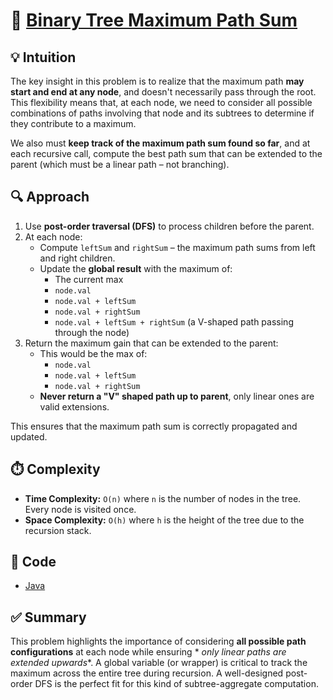 # 🧠 [Binary Tree Maximum Path Sum](https://leetcode.com/problems/binary-tree-maximum-path-sum/description/)

## 💡 Intuition

The key insight in this problem is to realize that the maximum path **may start and end at any node**, and doesn't
necessarily pass through the root. This flexibility means that, at each node, we need to consider all possible
combinations of paths involving that node and its subtrees to determine if they contribute to a maximum.

We also must **keep track of the maximum path sum found so far**, and at each recursive call, compute the best path sum
that can be extended to the parent (which must be a linear path – not branching).

## 🔍 Approach

1. Use **post-order traversal (DFS)** to process children before the parent.
2. At each node:
    - Compute `leftSum` and `rightSum` – the maximum path sums from left and right children.
    - Update the **global result** with the maximum of:
        - The current max
        - `node.val`
        - `node.val + leftSum`
        - `node.val + rightSum`
        - `node.val + leftSum + rightSum` (a V-shaped path passing through the node)
3. Return the maximum gain that can be extended to the parent:
    - This would be the max of:
        - `node.val`
        - `node.val + leftSum`
        - `node.val + rightSum`
    - **Never return a "V" shaped path up to parent**, only linear ones are valid extensions.

This ensures that the maximum path sum is correctly propagated and updated.

## ⏱️ Complexity

- **Time Complexity:** `O(n)` where `n` is the number of nodes in the tree. Every node is visited once.
- **Space Complexity:** `O(h)` where `h` is the height of the tree due to the recursion stack.

## 🧪 Code

- [Java](../src/main/java/io/dksifoua/leetcode/binarytreemaximumpathsum/Solution.java)

## ✅ Summary

This problem highlights the importance of considering **all possible path configurations** at each node while ensuring *
*only linear paths are extended upwards**. A global variable (or wrapper) is critical to track the maximum across the
entire tree during recursion. A well-designed post-order DFS is the perfect fit for this kind of subtree-aggregate
computation.